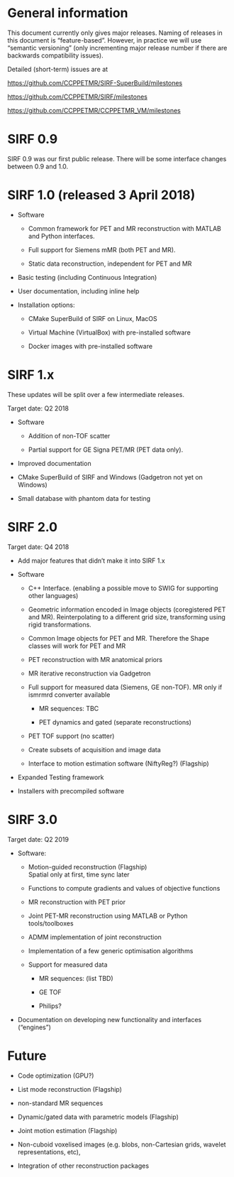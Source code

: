 # General information

This document currently only gives major releases. Naming of releases in
this document is “feature-based”. However, in practice we will use
“semantic versioning” (only incrementing major release number if there
are backwards compatibility issues).

Detailed (short-term) issues are at

<https://github.com/CCPPETMR/SIRF-SuperBuild/milestones>

<https://github.com/CCPPETMR/SIRF/milestones>

<https://github.com/CCPPETMR/CCPPETMR_VM/milestones>

# SIRF 0.9

SIRF 0.9 was our first public release. There will be some interface
changes between 0.9 and 1.0.

# SIRF 1.0 (released 3 April 2018)

  - Software
    
      - Common framework for PET and MR reconstruction with MATLAB and
        Python interfaces.
    
      - Full support for Siemens mMR (both PET and MR).
    
      - Static data reconstruction, independent for PET and MR

  - Basic testing (including Continuous Integration)

  - User documentation, including inline help

  - Installation options:
    
      - CMake SuperBuild of SIRF on Linux, MacOS
    
      - Virtual Machine (VirtualBox) with pre-installed software
    
      - Docker images with pre-installed software

# SIRF 1.x
These updates will be split over a few intermediate releases.

Target date: Q2 2018

  - Software
    
      - Addition of non-TOF scatter
    
      - Partial support for GE Signa PET/MR (PET data only).

  - Improved documentation

  - CMake SuperBuild of SIRF and Windows (Gadgetron not yet on Windows)

  - Small database with phantom data for testing

# SIRF 2.0

Target date: Q4 2018

  - Add major features that didn’t make it into SIRF 1.x

  - Software
    
      - C++ Interface. (enabling a possible move to SWIG for supporting
        other languages)
    
      - Geometric information encoded in Image objects (coregistered PET
        and MR). Reinterpolating to a different grid size, transforming
        using rigid transformations.
    
      - Common Image objects for PET and MR. Therefore the Shape classes
        will work for PET and MR
    
      - PET reconstruction with MR anatomical priors
    
      - MR iterative reconstruction via Gadgetron
    
      - Full support for measured data (Siemens, GE non-TOF). MR only if
        ismrmrd converter available
        
          - MR sequences: TBC
        
          - PET dynamics and gated (separate reconstructions)
    
      - PET TOF support (no scatter)
    
      - Create subsets of acquisition and image data
      
      - Interface to motion estimation software (NiftyReg?) (Flagship)

  - Expanded Testing framework

  - Installers with precompiled software

# SIRF 3.0

Target date: Q2 2019

  - Software:
    
      - Motion-guided reconstruction (Flagship)  
        Spatial only at first, time sync later
    
      - Functions to compute gradients and values of objective functions
    
      - MR reconstruction with PET prior
    
      - Joint PET-MR reconstruction using MATLAB or Python
        tools/toolboxes
    
      - ADMM implementation of joint reconstruction
    
      - Implementation of a few generic optimisation algorithms
    
      - Support for measured data
        
          - MR sequences: (list TBD)
        
          - GE TOF
        
          - Philips?

  - Documentation on developing new functionality and interfaces
    (“engines”)

# Future

  - Code optimization (GPU?)

  - List mode reconstruction (Flagship)

  - non-standard MR sequences

  - Dynamic/gated data with parametric models (Flagship)

  - Joint motion estimation (Flagship)

  - Non-cuboid voxelised images (e.g. blobs, non-Cartesian grids,
    wavelet representations, etc),

  - Integration of other reconstruction packages
